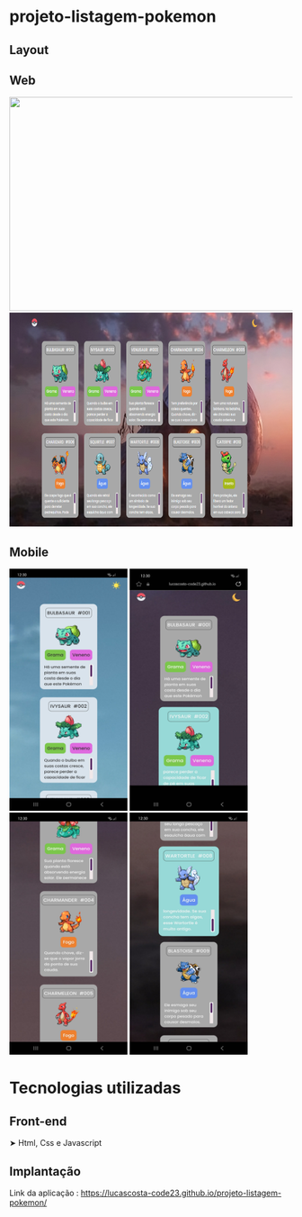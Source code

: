 # projeto-listagem-pokemon

## Layout

## Web

<img src="https://github.com/LucasCosta-Code23/projeto-listagem-pokemon/blob/main/src/imagens/TelaInicialModoPadr%C3%A3o.png" width="680" height="380"> <img src="https://github.com/LucasCosta-Code23/projeto-listagem-pokemon/blob/main/src/imagens/TelaIniciaModoEscuro.png" width="680" height="380"> 

## Mobile

<img src="https://github.com/LucasCosta-Code23/projeto-listagem-pokemon/blob/main/src/imagens/Mobile1.jpg" width="210" height="430"> <img src="https://github.com/LucasCosta-Code23/projeto-listagem-pokemon/blob/main/src/imagens/Mobile2.jpg" width="210" height="430"> <img src="https://github.com/LucasCosta-Code23/projeto-listagem-pokemon/blob/main/src/imagens/Mobile3.jpg" width="210" height="430"> <img src="https://github.com/LucasCosta-Code23/projeto-listagem-pokemon/blob/main/src/imagens/Mobile5.jpg" width="210" height="430"> 

# Tecnologias utilizadas

## Front-end
➤ Html, Css e Javascript

## Implantação

Link da aplicação : https://lucascosta-code23.github.io/projeto-listagem-pokemon/

